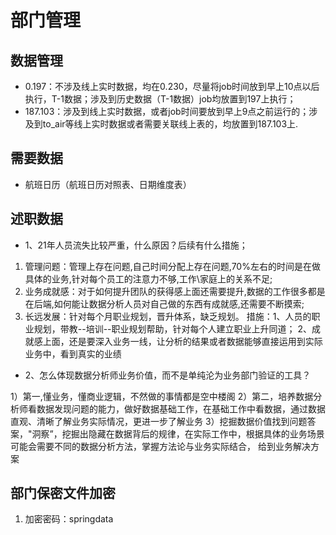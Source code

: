 ﻿# 部门管理

## 数据管理

* 0.197：不涉及线上实时数据，均在0.230，尽量将job时间放到早上10点以后执行，T-1数据；涉及到历史数据（T-1数据）job均放置到197上执行；
* 187.103：涉及到线上实时数据，或者job时间要放到早上9点之前运行的；涉及到to_air等线上实时数据或者需要关联线上表的，均放置到187.103上.

## 需要数据

* 航班日历（航班日历对照表、日期维度表）

## 述职数据

* 1、21年人员流失比较严重，什么原因？后续有什么措施；

1) 管理问题：管理上存在问题,自己时间分配上存在问题,70%左右的时间是在做具体的业务,针对每个员工的注意力不够,工作\家庭上的关系不足;
2) 业务成就感：对于如何提升团队的获得感上面还需要提升,数据的工作很多都是在后端,如何能让数据分析人员对自己做的东西有成就感,还需要不断摸索;
3) 长远发展：针对每个月职业规划，晋升体系，缺乏规划。
措施：1、人员的职业规划，带教--培训--职业规划帮助，针对每个人建立职业上升同道；
2、成就感上面，还是要深入业务一线，让分析的结果或者数据能够直接运用到实际业务中，看到真实的业绩

* 2、怎么体现数据分析师业务价值，而不是单纯沦为业务部门验证的工具？

1）第一,懂业务，懂商业逻辑，不然做的事情都是空中楼阁
2）第二，培养数据分析师看数据发现问题的能力，做好数据基础工作，在基础工作中看数据，通过数据直观、清晰了解业务实际情况，更进一步了解业务
3）挖掘数据价值找到问题答案，"洞察”，挖掘出隐藏在数据背后的规律，在实际工作中，根据具体的业务场景可能会需要不同的数据分析方法，掌握方法论与业务实际结合，
给到业务解决方案

## 部门保密文件加密

1) 加密密码：springdata
